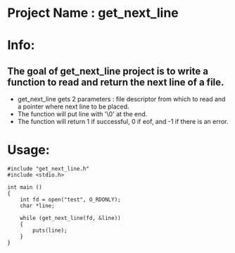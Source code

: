 # Project Name : get_next_line

# Info:
The goal of get_next_line project is to write a function to read and return the next line of a file.
---
* get_next_line gets 2 parameters : file descriptor from which to read and a pointer where next line to be placed.
* The function will put line with '\0' at the end.
* The function will return 1 if successful, 0 if eof, and -1 if there is an error.

# Usage:
```
#include "get_next_line.h"
#include <stdio.h>

int main ()
{
	int fd = open("test", O_RDONLY);
	char *line;
	
	while (get_next_line(fd, &line))
	{
		puts(line);
	}
}

```
